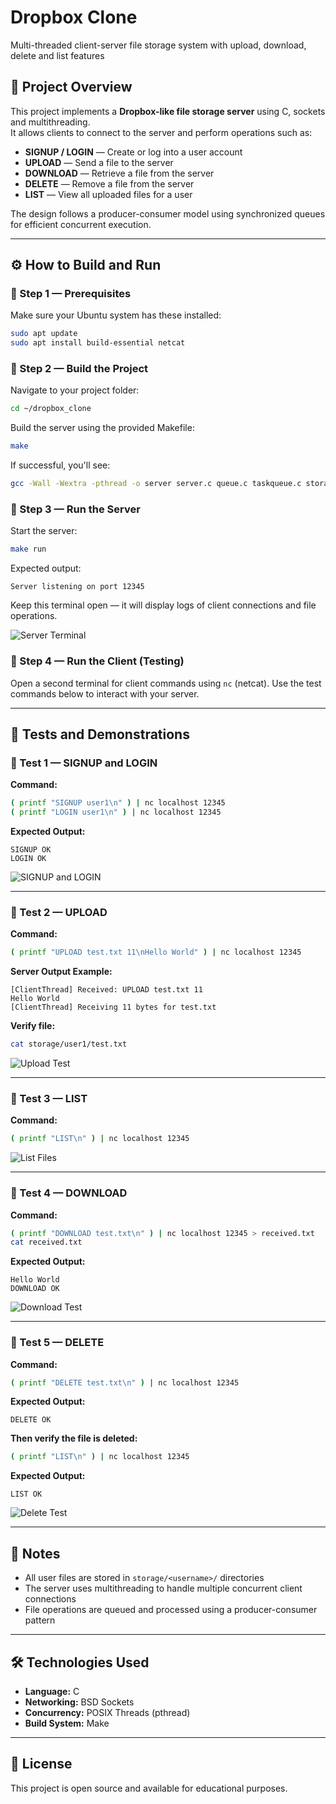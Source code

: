 # Dropbox Clone

Multi-threaded client-server file storage system with upload, download, delete and list features

## 📘 Project Overview

This project implements a **Dropbox-like file storage server** using C, sockets and multithreading.  
It allows clients to connect to the server and perform operations such as:

- **SIGNUP / LOGIN** — Create or log into a user account
- **UPLOAD** — Send a file to the server
- **DOWNLOAD** — Retrieve a file from the server
- **DELETE** — Remove a file from the server
- **LIST** — View all uploaded files for a user

The design follows a producer-consumer model using synchronized queues for efficient concurrent execution.

---

## ⚙️ How to Build and Run

### 🧩 Step 1 — Prerequisites

Make sure your Ubuntu system has these installed:

```bash
sudo apt update
sudo apt install build-essential netcat
```

### 🧩 Step 2 — Build the Project

Navigate to your project folder:
```bash
cd ~/dropbox_clone
```

Build the server using the provided Makefile:
```bash
make
```

If successful, you'll see:
```bash
gcc -Wall -Wextra -pthread -o server server.c queue.c taskqueue.c storage.c
```

### 🧩 Step 3 — Run the Server

Start the server:
```bash
make run
```

Expected output:
```
Server listening on port 12345
```

Keep this terminal open — it will display logs of client connections and file operations.

![Server Terminal](images/terminal1.jpg)

### 🧩 Step 4 — Run the Client (Testing)

Open a second terminal for client commands using `nc` (netcat).
Use the test commands below to interact with your server.

---

## 🧪 Tests and Demonstrations

### 🧩 Test 1 — SIGNUP and LOGIN

**Command:**

```bash
( printf "SIGNUP user1\n" ) | nc localhost 12345
( printf "LOGIN user1\n" ) | nc localhost 12345
```

**Expected Output:**

```
SIGNUP OK
LOGIN OK
```

![SIGNUP and LOGIN](images/signup_login.jpg)

---

### 🧩 Test 2 — UPLOAD

**Command:**

```bash
( printf "UPLOAD test.txt 11\nHello World" ) | nc localhost 12345
```

**Server Output Example:**

```
[ClientThread] Received: UPLOAD test.txt 11
Hello World
[ClientThread] Receiving 11 bytes for test.txt
```

**Verify file:**

```bash
cat storage/user1/test.txt
```

![Upload Test](images/upload.jpg)

---

### 🧩 Test 3 — LIST

**Command:**

```bash
( printf "LIST\n" ) | nc localhost 12345
```

![List Files](images/list.jpg)

---

### 🧩 Test 4 — DOWNLOAD

**Command:**

```bash
( printf "DOWNLOAD test.txt\n" ) | nc localhost 12345 > received.txt
cat received.txt
```

**Expected Output:**

```
Hello World
DOWNLOAD OK
```

![Download Test](images/download.jpg)

---

### 🧩 Test 5 — DELETE

**Command:**

```bash
( printf "DELETE test.txt\n" ) | nc localhost 12345
```

**Expected Output:**

```
DELETE OK
```

**Then verify the file is deleted:**

```bash
( printf "LIST\n" ) | nc localhost 12345
```

**Expected Output:**

```
LIST OK
```

![Delete Test](images/delete.jpg)

---

## 📝 Notes

- All user files are stored in `storage/<username>/` directories
- The server uses multithreading to handle multiple concurrent client connections
- File operations are queued and processed using a producer-consumer pattern

---

## 🛠️ Technologies Used

- **Language:** C
- **Networking:** BSD Sockets
- **Concurrency:** POSIX Threads (pthread)
- **Build System:** Make

---

## 📄 License

This project is open source and available for educational purposes.